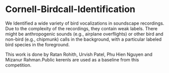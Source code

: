 # Cornell-Birdcall-Identification
We Identified a wide variety of bird vocalizations in soundscape recordings. Due to the complexity of the recordings, they contain weak labels. There might be anthropogenic sounds (e.g., airplane overflights) or other bird and non-bird (e.g., chipmunk) calls in the background, with a particular labeled bird species in the foreground.

This work is done by Ratan Rohith, Urvish Patel, Phu Hien Nguyen and Mizanur Rahman.Public kerenls are used as a baseline from this competition.
